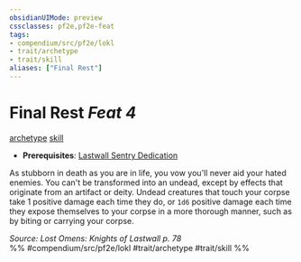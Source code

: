 ```yaml
---
obsidianUIMode: preview
cssclasses: pf2e,pf2e-feat
tags:
- compendium/src/pf2e/lokl
- trait/archetype
- trait/skill
aliases: ["Final Rest"]
---
```

# Final Rest  *Feat 4*  
[archetype](rules/traits/archetype.md "Archetype Feat Trait")  [skill](rules/traits/skill.md "Skill Feat Trait")  

- **Prerequisites**: [Lastwall Sentry Dedication](compendium/feats/lastwall-sentry-dedication-lowg.md)

As stubborn in death as you are in life, you vow you'll never aid your hated enemies. You can't be transformed into an undead, except by effects that originate from an artifact or deity. Undead creatures that touch your corpse take 1 positive damage each time they do, or `1d6` positive damage each time they expose themselves to your corpse in a more thorough manner, such as by biting or carrying your corpse.

*Source: Lost Omens: Knights of Lastwall p. 78*  
%% #compendium/src/pf2e/lokl #trait/archetype #trait/skill %%